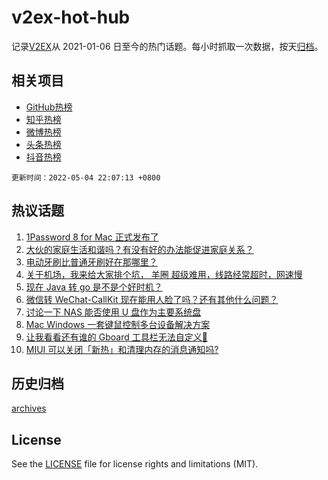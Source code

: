 # v2ex-hot-hub

 记录[V2EX](https://www.v2ex.com/)从 2021-01-06 日至今的热门话题。每小时抓取一次数据，按天[归档](archives)。
 
 ## 相关项目

- [GitHub热榜](https://github.com/snaildev/github-hot-hub)
- [知乎热榜](https://github.com/snaildev/zhihu-hot-hub)
- [微博热榜](https://github.com/snaildev/weibo-hot-hub)
- [头条热榜](https://github.com/snaildev/toutiao-hot-hub)
- [抖音热榜](https://github.com/snaildev/douyin-hot-hub)


 `更新时间：2022-05-04 22:07:13 +0800`

## 热议话题

1. [1Password 8 for Mac 正式发布了](https://www.v2ex.com/t/850700)
1. [大伙的家庭生活和谐吗？有没有好的办法能促进家庭关系？](https://www.v2ex.com/t/850760)
1. [电动牙刷比普通牙刷好在那哪里？](https://www.v2ex.com/t/850734)
1. [关于机场，我来给大家排个坑， 羊圈 超级难用，线路经常超时，网速慢](https://www.v2ex.com/t/850736)
1. [现在 Java 转 go 是不是个好时机？](https://www.v2ex.com/t/850704)
1. [微信转 WeChat-CallKit 现在能用人脸了吗？还有其他什么问题？](https://www.v2ex.com/t/850728)
1. [讨论一下 NAS 能否使用 U 盘作为主要系统盘](https://www.v2ex.com/t/850761)
1. [Mac Windows 一套键鼠控制多台设备解决方案](https://www.v2ex.com/t/850750)
1. [让我看看还有谁的 Gboard 工具栏无法自定义🤣](https://www.v2ex.com/t/850716)
1. [MIUI 可以关闭「新热」和清理内存的消息通知吗?](https://www.v2ex.com/t/850738)

## 历史归档

[archives](archives)

## License

See the [LICENSE](LICENSE) file for license rights and limitations (MIT).
